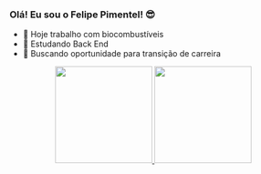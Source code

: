 ### Olá! Eu sou o Felipe Pimentel! 😎

- 🔭   Hoje trabalho com biocombustíveis
- 🌱   Estudando Back End
- 🔎   Buscando oportunidade para transição de carreira



<div align="center">
  <a href="https://github.com/FelipePimentelBR">
  <img height="170em" src="https://github-readme-stats.vercel.app/api?username=FelipePimentelBR&show_icons=true&theme=dark&include_all_commits=true&count_private=true"/>
  <img height="170em" src="https://github-readme-stats.vercel.app/api/top-langs/?username=FelipePimentelBR&layout=compact&langs_count=7&theme=dark"/>
</div>
